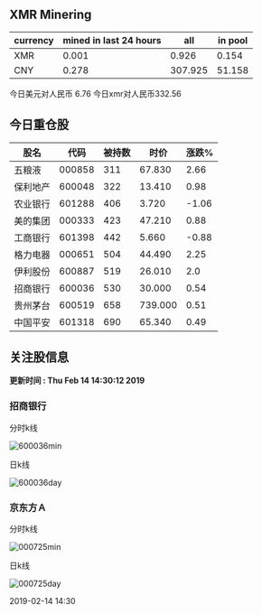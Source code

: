 ## XMR Minering

|currency|mined in last 24 hours|all|in pool|
|---|---|---|---|
|XMR|0.001|0.926|0.154|
|CNY|0.278|307.925|51.158|

今日美元对人民币 6.76	今日xmr对人民币332.56


## 今日重仓股 

|股名|代码|被持数|时价|涨跌%|
|---|---|---|---|---|
|五粮液|000858|311|67.830|2.66|
|保利地产|600048|322|13.410|0.98|
|农业银行|601288|406|3.720|-1.06|
|美的集团|000333|423|47.210|0.88|
|工商银行|601398|442|5.660|-0.88|
|格力电器|000651|504|44.490|2.25|
|伊利股份|600887|519|26.010|2.0|
|招商银行|600036|530|30.000|0.54|
|贵州茅台|600519|658|739.000|0.51|
|中国平安|601318|690|65.340|0.49|

## 关注股信息
**更新时间 : Thu Feb 14 14:30:12 2019**
### 招商银行 
分时k线

![600036min](http://image.sinajs.cn/newchart/min/n/sh600036.gif)

日k线

![600036day](http://image.sinajs.cn/newchart/daily/n/sh600036.gif)

### 京东方Ａ 
分时k线

![000725min](http://image.sinajs.cn/newchart/min/n/sz000725.gif)

日k线

![000725day](http://image.sinajs.cn/newchart/daily/n/sz000725.gif)

2019-02-14 14:30